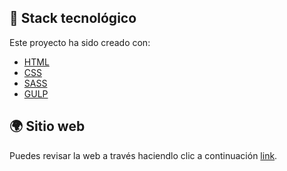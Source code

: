## 📌 Stack tecnológico
Este proyecto ha sido creado con:
- [HTML](https://developer.mozilla.org/es/docs/Web/HTML)
- [CSS](https://developer.mozilla.org/es/docs/Web/CSS)
- [SASS](https://sass-lang.com/)
- [GULP](https://gulpjs.com/)

## 🌍 Sitio web

Puedes revisar la web a través haciendlo clic a continuación [link](https://cafeteria-bca.netlify.app/).